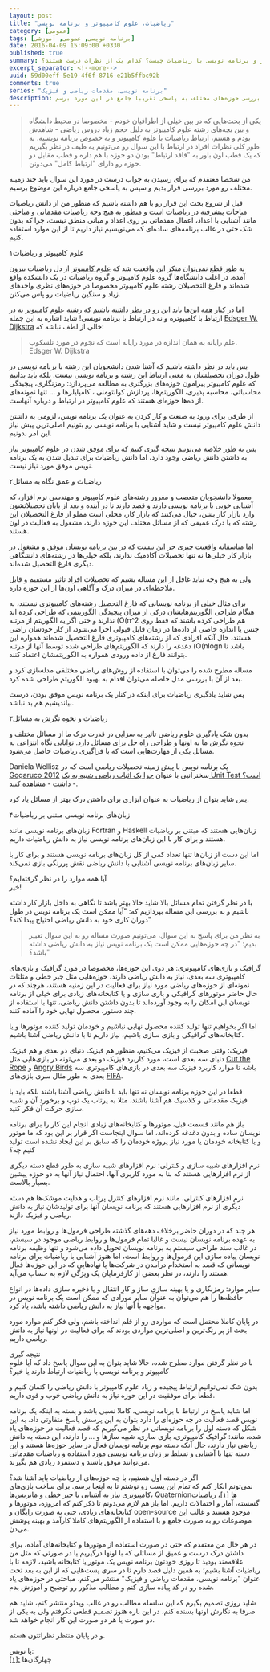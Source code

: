 ```yaml
---
layout: post
title: "ریاضیات، علوم کامپیوتر و برنامه نویسی"
category: [عمومی]
tags: [برنامه نویسی, عمومی, آموزشی]
date: 2016-04-09 15:09:00 +0330
published: true
summary: یکی از بحث‌هایی که همیشه سر آن اختلاف نظر وجود دارد، ارتباط بین ریاضیات با علوم کامپیوتر و برنامه نویسی است. دیدگاه‌های مختلفی در این باره وجود دارند. طیف نظرات مختلف به دو قطب که در یک سر، این دو حوزه را فاقد ارتباط با ریاضیات می‌دانند و قطبی در مقابل که هر دو حوزه را دارای ارتباط تنگاتنگ با ریاضیات می‌دانند، تقسیم می‌شوند. اما به راستی رابطه بین علوم کامپیوتر و برنامه نویسی با ریاضیات چیست؟ کدام یک از نظرات درست هستند؟
excerpt_separator: <!--more--> 
uuid: 59d00eff-5e19-4f6f-8716-e21b5ffbc92b
comments: true
series: "برنامه نویسی، مقدمات ریاضی و فیزیک"
description: یکی از بحث‌هایی که همیشه سر آن اختلاف نظر وجود دارد، ارتباط بین ریاضیات با علوم کامپیوتر و برنامه نویسی است. دیدگاه‌های مختلفی در این باره وجود دارند. طیف نظرات مختلف به دو قطب که در یک سر، این دو حوزه را فاقد ارتباط با ریاضیات می‌دانند و قطبی در مقابل که هر دو حوزه را دارای ارتباط تنگاتنگ با ریاضیات می‌دانند، تقسیم می‌شوند. در این نوشته قصد دارم تا با بررسی حوزه‌های مختلف به پاسخی تقریبا جامع در این مورد برسم.
---
```

<p><blockquote class="warning">
یکی از بحث‌هایی که در بین خیلی از اطرافیان خودم - مخصوصا در محیط دانشگاه و بین بچه‌های رشته علوم کامپیوتر به دلیل حجم زیاد دروس ریاضی - شاهدش بودم و هستم، ارتباط ریاضیات با علوم کامپیوتر و به خصوص برنامه نویسیه. به طور کلی نظرات افراد در ارتباط با این سوال رو می‌تونیم یه طیف در نظر بگیریم که یک قطب اون باور به "فاقد ارتباط" بودن دو حوزه با هم داره و قطب مقابل دو حوزه رو دارای "ارتباط کامل" می‌دونن.
</blockquote></p>

من شخصا معتقدم که برای رسیدن به جواب درست در مورد این سوال باید چند زمینه مختلف رو مورد بررسی قرار بدیم و سپس به پاسخی جامع درباره این موضوع برسیم.

قبل از شروع بحث این قرار رو با هم داشته باشیم که منظور من از <span class="font-color-white">دانش ریاضیات</span> مباحاث پیشرفته در ریاضیات است و منظور به هیچ وجه ریاضیات مقدماتی و مباحثی مانند آشنایی با اعداد، اعمال مقدماتی بر روی اعداد و مبانی منطق نیست، چرا که بدون شک حتی در غالب برنامه‌های ساده‌ای که می‌نویسیم نیاز داریم تا از این موارد استفاده کنیم.

<span class="number-box">۱</span>علوم کامپیوتر و ریاضیات

به طور قطع نمی‌توان منکر این واقعیت شد که [علوم کامپیوتر](https://fa.wikipedia.org/wiki/علوم_رایانه) از دل ریاضیات بیرون آمده. در اغلب دانشگاه‌ها گروه علوم کامپیوتر و گروه ریاضیات در یک دانشکده واقع شده‌اند و فارغ التحصیلان رشته علوم کامپیوتر مخصوصا در حوزه‌های نظری واحدهای زیاد و سنگین ریاضیات رو پاس می‌کنن.

اما در کنار همه این‌ها باید این رو در نظر داشته باشیم که رشته علوم کامپیوتر نه در ارتباط با کامیپوتره و نه در ارتباط با برنامه نویسی! شاید اشاره به این جمله [Edsger W. Dijkstra](https://en.wikipedia.org/wiki/Edsger_W._Dijkstra) خالی از لطف نباشه که:
<p><blockquote class="quotation">
علم رایانه به همان اندازه در مورد رایانه است که نجوم در مورد تلسکوپ.
<span class="ltr-direction quote-cite">Edsger W. Dijkstra</span>
</blockquote></p>

پس باید در نظر داشته باشیم که آشنا شدن دانشجویان این رشته با برنامه نویسی در طول دوران تحصیلشان به معنی ارتباط این رشته و برنامه نویسی نیست. بلکه باید بدانیم که علوم کامپیوتر پیرامون حوزه‌های بزرگتری به مطالعه می‌پردازد: رمزنگاری، پیچیدگی محاسباتی، محاسبه پذیری، الگوریتم‌ها، پردازش کوانتومنی ، کامپایلرها و ... تنها نمونه‌های از ده‌ها حوزه‌ای هستند که علوم کامپیوتر در ارتباط و درباره آنهاست.

از طرفی برای ورود به صنعت و کار کردن به عنوان یک برنامه نویس، لزومی به داشتن دانش علوم کامپیوتر نیست و شاید آشنایی با برنامه نویسی رو بتونیم اصلی‌ترین پیش نیاز این امر بدونیم. 

پس به طور خلاصه می‌تونیم نتیجه گیری کنیم که برای موفق شدن در علوم کامپیوتر نیاز به داشتن دانش ریاضی وجود دارد، اما دانش ریاضیات برای تبدیل شدن به یک برنامه نویس موفق مورد نیاز نیست.

<span class="number-box">۲</span>ریاضیات و عمق نگاه به مسائل

معمولا دانشجویان متعصب و مغرور رشته‌های علوم کامپیوتر و مهندسی نرم افزار، که آشنایی خوبی با برنامه نویسی دارند و قصد دارند تا در آینده و بعد از پایان تحصیلاتشون وارد بازار کار بشن، خیال می‌کنند که بازار کار، محلی است مملو از فارغ التخصیلان این رشته که با درک عمیقی که از مسائل مختلف این حوزه دارند، مشغول به فعالیت در اون هستند.

اما متاسفانه واقعیت چیزی جز این نیست که در بین برنامه نویسان موفق و مشغول در بازار کار خیلی‌ها نه تنها تحصیلات آکادمیک ندارند، بلکه خیلی‌ها در رشته‌های دانشگاهی دیگری فارغ التحصیل شده‌اند.

ولی به هیچ وجه نباید غافل از این مساله بشیم که تحصیلات افراد تاثیر مستقیم و قابل ملاحظه‌ای در میزان درک و آگاهی اون‌ها از این حوزه داره.

برای مثال خیلی از برنامه نویسانی که فارغ التحصیل رشته‌های کامپیوتری نیستند، به هنگام طراحی الگوریتم‌هایشان درکی از میزان پیچیدگی الگوریتمی که طراحی کرده اند ندارند و حتی اگر یه الگوریتم از مرتبه <span class="ltr-direction">(O(n^2</span> هم طراحی کرده باشند که فقط روی جنس یا اندازه خاصی از داده‌ها در زمان قابل قبولی اجرا می‌شود، از کار خودشان راضی هستند، حال آنکه افرادی که از رشته‌های کامپیوتری فارغ التحصیل شده‌اند همواره این دغدغه را دارند که الگوریتم‌های طراحی شده توسط آنها از مرتبه <span class="ltr-direction">(O(nlogn</span> باشد تا بتوانند فارغ از داده ورودی همواره به الگوریتمشان اعتماد کنند.

مساله مطرح شده را می‌توان با استفاده از روش‌های ریاضی مختلفی مدلسازی کرد و بعد از آن با بررسی مدل حاصله می‌توان اقدام به بهبود الگوریتم طراحی شده کرد.

پس شاید یادگیری ریاضیات برای اینکه در کنار یک برنامه نویس موفق بودن، درست بیاندیشیم هم بد نباشد.

<span class="number-box">۳</span>ریاضیات و نحوه نگرش به مسائل

بدون شک یادگیری علوم ریاضی تاثیر به سزایی در قدرت درک ما از مسائل مختلف و نحوه نگرش ما به اونها و طراحی راه حل برای مسائل دارد.
توانایی نگاه انتزاعی به مسائل یکی از مهارت‌هایی است که با فراگیری ریاضیات حاصل می‌شود.

Daniela Wellisz یک برنامه نویس با پیش زمینه تحصیلات ریاضی است که در [Gogaruco 2012](https://github.com/newhavenrb/conferences/wiki/Gogaruco-2012) سخنرانیی با عنوان  [چرا یک اثبات ریاضی شبیه به یک Unit Test است؟](https://github.com/newhavenrb/conferences/wiki/Why-Is-A-Math-Proof-Like-A-Unit-Test) داشت - [مشاهده کنید](https://www.youtube.com/watch?v=RZUKxYfvtVo
) -.

پس شاید بتوان از ریاضیات به عنوان ابزاری برای داشتن درک بهتر از مسائل یاد کرد.

<span class="number-box">۴</span>زبان‌های برنامه نویسی مبتنی بر ریاضیات

زبان‌های برنامه نویسی مانند Fortran و Haskell زبان‌هایی هستند که مبتنی بر ریاضیات هستند و برای کار با این زبان‌های برنامه نویسی نیاز به دانش ریاضیات داریم.

اما این دست از زبان‌ها تنها تعداد کمی از کل زبان‌های برنامه نویسی هستند  و برای کار با سایر زبان‌های برنامه نویسی آشنایی با دانش ریاضی نقش پررنگی بازی نمی‌کند.

<div class="post-inline-title">آیا همه موارد را در نظر گرفته‌ایم؟</div>
خیر!

با در نظر گرفتن تمام مسائل بالا شاید حالا بهتر باشد تا نگاهی به داخل بازار کار داشته باشیم و به بررسی این مساله بپردازیم که: &quot;آیا ممکن است یک برنامه نویس در طول دوران کاری خود به دانش ریاضی احتیاج پیدا کند؟&quot;

<p><blockquote class="warning">
به نظر من برای پاسخ به این سوال، می‌تونیم صورت مساله رو به این سوال تغییر بدیم: &quot;در چه حوزه‌هایی ممکن است یک برنامه نویس نیاز به دانش ریاضی داشته باشد؟&quot;
</blockquote></p>

<span class="font-color-white">گرافیک و بازی‌های کامپیوتری: </span>هر دوی این حوزه‌ها، مخصوصا در مورد گرافیک و بازی‌های کامپیوتری سه بعدی، نیاز به دانش ریاضی دارند، حوزه‌هایی مثل جبر خطی و مثلثات نمونه‌ای از حوزه‌های ریاضی مورد نیاز برای فعالیت در این زمنیه هستند، هرچند که در حال حاضر موتورهای گرافیکی و بازی سازی و یا کتابخانه‌های زیادی برای خیلی از برنامه نویسان این امکان را به وجود آورده‌اند تا بدون داشتن دانش ریاضی، تنها با استفاده از چند دستور، محصول نهایی خود را آماده کنند.

اما اگر بخواهیم تنها تولید کننده محصول نهایی نباشیم و خودمان تولید کننده موتورها و یا کتابخانه‌های گرافیکی و بازی سازی باشیم، نیاز داریم تا با دانش ریاضی آشنا باشیم.

<span class="font-color-white">فیزیک: </span>وقتی صحبت از فیزیک می‌کنیم، منظور هم فیزیک دنیای دو بعدی و هم فیزیک دنیای سه بعدی است، مورد کاربرد فیزیک دو بعدی می‌تونه در بازی‌هایی مثل [Cut the Rope]( https://en.wikipedia.org/wiki/Cut_the_Rope) و  [Angry Birds]( https://en.wikipedia.org/wiki/Angry_Birds) باشه تا موارد کاربرد فیزیک سه بعدی در بازی‌های کامپیوتری سه بعدی به طور مثال سری بازی‌های [FIFA]( https://en.wikipedia.org/wiki/FIFA_(video_game_series)).

قطعا در این حوزه برنامه نویسان نه تنها باید با دانش ریاضی آشنا باشند بلکه باید با فیزیک مقدماتی و کلاسیک هم آشنا باشند، مثلا به پرتاب یک توپ و برخورد آن و شبیه سازی حرکت آن فکر کنید.

باز هم مانند قسمت قبل، موتورها و کتابخانه‌های زیادی انجام این کار را برای برنامه نویسان ساده و بدون دغدغه کرده‌اند، اما سوال اینجاست اگر قرار بر این بود که ما موتور و یا کتابخانه خودمان یا مورد نیاز پروژه خودمان را که سابق بر این ایجاد نشده است  تولید کنیم چه؟

<span class="font-color-white">نرم افزارهای شبیه سازی و کنترلی: </span>نرم افزارهای شبیه سازی به طور قطع دسته دیگری از نرم افزارهایی هستند که بنا به مورد کاربری آنها، احتمال نیاز آنها به دو حوزه پیشین بسیار بالاست.

نرم افزارهای کنترلی، مانند نرم افزارهای کنترل پرتاب و هدایت موشک‌ها هم دسته دیگری از نرم افزارهایی هستند که برنامه نویسان آنها برای تولیدشان نیاز به دانش ریاضی و فیزیک دازند.

هر چند که در دوران حاضر برخلاف دهه‌های گذشته طراحی فرمول‌ها و روابط  مورد نیاز به عهده برنامه نویسان نیست و غالبا تمام فرمول‌ها و روابط ریاضی موجود در سیستم، در غالب سند طراحی سیستم به برنامه نویسان تحویل داده می‌شود و تنها وظیفه برنامه نویسان پیاده سازی این فرمول‌ها و روابط است، اما هنوز آشنایی با ریاضیات برای برنامه نویسانی که قصد به استخدام درآمدن در شرکت‌ها یا نهادهایی که در این حوزه‌ها فعال هستند را دارند، در نظر بعضی از کارفرمایان یک ویژگی لازم به حساب می‌آید.

<span class="font-color-white">سایر موارد: </span>رمزنگاری و یا بهینه سازیِ ساز و کارِ انتقال و یا ذخیره سازی داده‌ها در انواع حافظه‌ها را هم می‌توان به عنوان سایر مورادی که ممکن است یک برنامه نویس در مواجهه با آنها نیاز به دانش ریاضی داشته باشد، یاد کرد.

در پایان کاملا محتمل است که مواردی رو از قلم انداخته باشم، ولی فکر کنم موارد مورد بحث از پر رنگ‌ترین و اصلی‌ترین مواردی بودند که برای فعالیت در اونها نیاز به دانش ریاضی داریم.

<div class="post-inline-title">نتیجه گیری</div>
با در نظر گرفتن موارد مطرح شده، حالا شاید بتوان به این سوال پاسخ داد که آیا علوم کامپیوتر و برنامه نویسی با ریاضیات ارتباط دارند یا خیر؟

بدون شک نمی‌توانیم ارتباط پیچیده و زیاد علوم کامپیوتر با دانش ریاضی را کتمان کنیم و قطعا برای موفقیت در این حوزه نیاز به دانش ریاضی خوب و قوی داریم.

اما شاید پاسخ در ارتباط با برنامه نویسی، کاملا نسبی باشد و بسته به اینکه یک برنامه نویس قصد فعالیت در چه حوزه‌ای را دارد بتوان به این پرسش پاسخ متفاوتی داد، به این شکل که دسته اول را برنامه نویسانی در نظر می‌گیریم که قصد فعالیت در حوزه‌های یاد شده، مانند: گرافیک کامپیوتری، بازی سازی، شبیه سازها و ... را دارند، این دسته به دانش ریاضی نیاز دارند، حال آنکه دسته دوم برنامه نویسان فعال در سایر حوزه‌ها هستند و این دسته تنها با آشنایی و تسلط بر زبان برنامه نویسی مورد استفاده و ریاضیات مقدماتی می‌توانند موفق باشند و دستمزد زیادی هم بگیرند.

<div class="post-inline-title">اگر در دسته اول هستیم، با چه حوزه‌های از ریاضیات باید آشنا شد؟</div>
نمی‌تونم انکار کنم که تمام این پست رو نوشتم تا به اینجا برسم. برای ساخت بازی‌های کامپیوتری نیاز به آشنایی با جبر خطی و ماتریس‌ها، Quaternionها <a id="footnote-ref-001" class="foot-note-reference" href="#footnote-001">[۱]</a>، ریاضیات گسسته، آمار و احتمالات داریم. اما باز هم لازم می‌دونم تا ذکر کنم که امروزه، موتورها و کتابخانه‌های زیادی، حتی به صورت رایگان و open-source موجود هستند و غالب این موضوعات رو به صورت جامع و با استفاده از الگوریتم‌های کاملا کارآمد و بهینه پوشش می‌دن.

در هر حال من معتقدم که حتی در صورت استفاده از موتورها و کتابخانه‌های آماده، برای داشتن درک درست و عمیق از مسائلی که با اونها درگیریم یا در صورتی که مثل من علاقه‌مند بودید تا روزی خودتون برنامه نویس یک موتور یا کتابخانه باشید، لازمه تا با ریاضیات آشنا بشیم؛ به همین دلیل قصد دارم تا در سری پست‌هایی که از این به بعد تحت عنوان &quot;برنامه نویسی، مقدمات ریاضی و فیزیک&quot; منتشر می‌کنم، مباحثی در حوزه‌های یاد شده رو در کد پیاده سازی کنم و مطالب مذکور رو توضیح و آموزش بدم.

شاید روزی تصمیم بگیرم که این سلسله مطالب رو در غالب ویدئو منتشر کنم، شاید هم صرفا به نگارش اونها بسنده کنم، در این باره هنوز تصمیم قطعی نگرفتم ولی به یکی از دو صورت یا هر دو صورت این کار انجام خواهد شد.

و در پایان منتظر نظراتتون هستم.

<div class="foot-note-header">پا نویس:</div>
<span id="footnote-001" class="foot-note"><a href="#footnote-ref-001">[۱]:</a> چهارگان‌ها </span>
